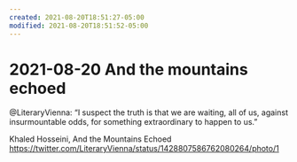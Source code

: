 ```yaml
---
created: 2021-08-20T18:51:27-05:00
modified: 2021-08-20T18:51:52-05:00
---
```

# 2021-08-20 And the mountains echoed


@LiteraryVienna: “I suspect the truth is that we are waiting, all of us, against insurmountable odds, for something extraordinary to happen to us.” 

Khaled Hosseini, And the Mountains Echoed https://twitter.com/LiteraryVienna/status/1428807586762080264/photo/1

